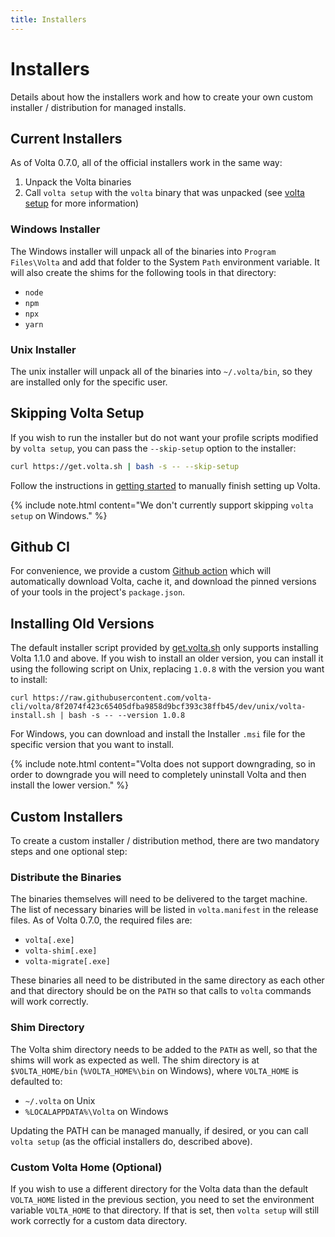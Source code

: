 ```yaml
---
title: Installers
---
```


# Installers

Details about how the installers work and how to create your own custom installer / distribution for managed installs.

## Current Installers

As of Volta 0.7.0, all of the official installers work in the same way:

1. Unpack the Volta binaries
2. Call `volta setup` with the `volta` binary that was unpacked (see [volta setup](/reference/setup) for more information)

### Windows Installer

The Windows installer will unpack all of the binaries into `Program Files\Volta` and add that folder to the System `Path` environment variable. It will also create the shims for the following tools in that directory:

* `node`
* `npm`
* `npx`
* `yarn`

### Unix Installer

The unix installer will unpack all of the binaries into `~/.volta/bin`, so they are installed only for the specific user.

## Skipping Volta Setup

If you wish to run the installer but do not want your profile scripts modified by `volta setup`, you can pass the `--skip-setup` option to the installer:

```bash
curl https://get.volta.sh | bash -s -- --skip-setup
```

Follow the instructions in [getting started](/guide/getting-started) to manually finish setting up Volta.

{% include note.html content="We don't currently support skipping <code>volta setup</code> on Windows." %}

## Github CI

For convenience, we provide a custom [Github action](https://github.com/volta-cli/action) which will automatically download Volta, cache it, and download the pinned versions of your tools in the project's `package.json`.

## Installing Old Versions

The default installer script provided by [get.volta.sh](https://get.volta.sh) only supports installing Volta 1.1.0 and above. If you wish to install an older version, you can install it using the following script on Unix, replacing `1.0.8` with the version you want to install:

```
curl https://raw.githubusercontent.com/volta-cli/volta/8f2074f423c65405dfba9858d9bcf393c38ffb45/dev/unix/volta-install.sh | bash -s -- --version 1.0.8
```

For Windows, you can download and install the Installer `.msi` file for the specific version that you want to install.

{% include note.html content="Volta does not support downgrading, so in order to downgrade you will need to completely uninstall Volta and then install the lower version." %}

## Custom Installers

To create a custom installer / distribution method, there are two mandatory steps and one optional step:

### Distribute the Binaries

The binaries themselves will need to be delivered to the target machine. The list of necessary binaries will be listed in `volta.manifest` in the release files. As of Volta 0.7.0, the required files are:

* `volta[.exe]`
* `volta-shim[.exe]`
* `volta-migrate[.exe]`

These binaries all need to be distributed in the same directory as each other and that directory should be on the `PATH` so that calls to `volta` commands will work correctly.

### Shim Directory

The Volta shim directory needs to be added to the `PATH` as well, so that the shims will work as expected as well. The shim directory is at `$VOLTA_HOME/bin` (`%VOLTA_HOME%\bin` on Windows), where `VOLTA_HOME` is defaulted to:

* `~/.volta` on Unix
* `%LOCALAPPDATA%\Volta` on Windows

Updating the PATH can be managed manually, if desired, or you can call `volta setup` (as the official installers do, described above).

### Custom Volta Home (Optional)

If you wish to use a different directory for the Volta data than the default `VOLTA_HOME` listed in the previous section, you need to set the environment variable `VOLTA_HOME` to that directory. If that is set, then `volta setup` will still work correctly for a custom data directory.
